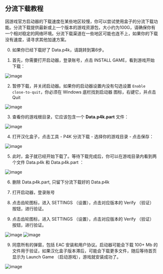 ## 分流下载教程

因游戏官方启动器的下载速度在某些地区较慢，你可以尝试使用盒子的分流下载功能。分流下载提供最新或上一个版本的游戏资源包，大小约为100G，请确保你有一个相对稳定的网络环境。分流下载渠道在一些地区可能也连不上，如果你的下载没有速度，请寻求其他加速方案。

0. 如果你已经下载好了 Data.p4k，请跳转到第6步。

1. 首先，你需要打开启动器，登录账号，点击 INSTALL GAME，看到游戏开始下载： 

![image](https://git.scbox.xkeyc.cn/SCToolBox/Files/attachments/b73bc359-f998-44b4-9dc3-3279b28fbf42)

2. 暂停下载，并关闭启动器。如果你的启动器设置内没有勾选设置 `Enable close-to-quit`，你必须在 Windows 底栏找到启动器 图标，右键它，并点击 Quit

![image](https://git.scbox.xkeyc.cn/SCToolBox/Files/attachments/88f1e48e-ce5e-4efc-8645-8846be9a1106)

3. 查看你的游戏根目录，它应该包含一个 **Data.p4k.part** 文件： 

![image](https://git.scbox.xkeyc.cn/SCToolBox/Files/attachments/5508b77a-2653-4071-a71b-410da8abaac3)

4. 打开汉化盒子，点击工具 - P4K 分流下载 - 选择你的游戏目录 - 点击保存： 

![image](https://git.scbox.xkeyc.cn/SCToolBox/Files/attachments/9435bd82-cb7d-4e1a-861f-169c17a425b2)

5. 此时，盒子就已经开始下载了。等待下载完成后，你可以在游戏目录内看到两个文件 Data.p4k 和 Data.p4k.part ： 

![image](https://git.scbox.xkeyc.cn/SCToolBox/Files/attachments/9d2c05a2-9b0b-4074-aba8-d8f378304b55)

6. 删除 Data.p4k.part, 只留下分流下载好的 Data.p4k

7.  打开启动器，登录账号

8. 点击齿轮图标，进入 SETTINGS （设置），点击对应版本的 Verify （验证） 按钮，进行验证。 
8. 点击齿轮图标，进入 SETTINGS （设置），点击对应版本的 Verify （验证） 按钮，进行验证。 

![image](https://git.scbox.xkeyc.cn/SCToolBox/Files/attachments/74252da2-4d3f-40ad-a587-9ac76908996b) 
![image](https://git.scbox.xkeyc.cn/SCToolBox/Files/attachments/d5ad4c43-15ad-4362-9f68-8a88f15c03d8)

9. 同意所有的弹窗，包括 EAC 安装和用户协议。启动器可能会下载 100+ Mb 的文件用于验证，如果汉化盒子版本滞后，可能会下载更多文件，随后等待首页显示为 Launch Game （启动游戏），游戏就安装成功了。 

![image](https://git.scbox.xkeyc.cn/SCToolBox/Files/attachments/d0f764c6-4b35-44fd-a847-00482f86ab97)
